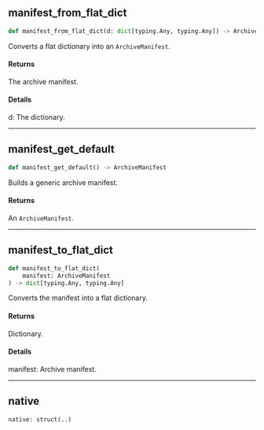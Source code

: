 ## manifest\_from\_flat\_dict

```python
def manifest_from_flat_dict(d: dict[typing.Any, typing.Any]) -> ArchiveManifest
```

Converts a flat dictionary into an `ArchiveManifest`.

#### Returns

The archive manifest.

#### Details

d:
    The dictionary.

---
## manifest\_get\_default

```python
def manifest_get_default() -> ArchiveManifest
```

Builds a generic archive manifest.

#### Returns

An `ArchiveManifest`.

---
## manifest\_to\_flat\_dict

```python
def manifest_to_flat_dict(
    manifest: ArchiveManifest
) -> dict[typing.Any, typing.Any]
```

Converts the manifest into a flat dictionary.

#### Returns

Dictionary.

#### Details

manifest:
    Archive manifest.

---
## native

```python
native: struct(..)
```
